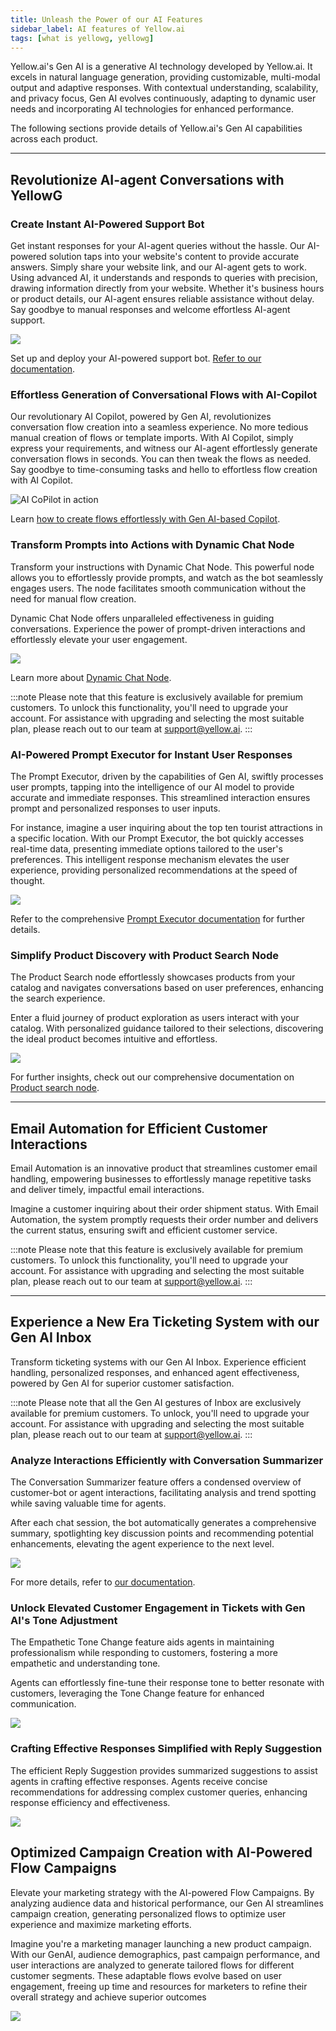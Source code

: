 ```yaml
---
title: Unleash the Power of our AI Features
sidebar_label: AI features of Yellow.ai
tags: [what is yellowg, yellowg]
---
```


Yellow.ai's Gen AI is a generative AI technology developed by Yellow.ai. It excels in natural language generation, providing customizable, multi-modal output and adaptive responses. With contextual understanding, scalability, and privacy focus, Gen AI evolves continuously, adapting to dynamic user needs and incorporating AI technologies for enhanced performance.


The following sections provide details of Yellow.ai's Gen AI capabilities across each product.

---

## Revolutionize AI-agent Conversations with YellowG


### Create Instant AI-Powered Support Bot

Get instant responses for your AI-agent queries without the hassle. Our AI-powered solution taps into your website's content to provide accurate answers.
Simply share your website link, and our AI-agent gets to work. Using advanced AI, it understands and responds to queries with precision, drawing information directly from your website. Whether it's business hours or product details, our AI-agent ensures reliable assistance without delay. Say goodbye to manual responses and welcome effortless AI-agent support.

   ![](https://i.postimg.cc/7YGdTrHw/KB.gif)


Set up and deploy your AI-powered support bot. [Refer to our documentation](https://docs.yellow.ai/docs/platform_concepts/studio/kb/overview).

### Effortless Generation of Conversational Flows with AI-Copilot

Our revolutionary AI Copilot, powered by Gen AI, revolutionizes conversation flow creation into a seamless experience. No more tedious manual creation of flows or template imports. With AI Copilot, simply express your requirements, and witness our AI-agent effortlessly generate conversation flows in seconds. You can then tweak the flows as needed. Say goodbye to time-consuming tasks and hello to effortless flow creation with AI Copilot.

![AI CoPilot in action](img/cdp/AI_CoPilot.gif)






Learn [how to create flows effortlessly with Gen AI-based Copilot](https://docs.yellow.ai/docs/platform_concepts/studio/build/Flows/journeys#automate-flow-creation-using-ai-copilot).


### Transform Prompts into Actions with Dynamic Chat Node


Transform your instructions with Dynamic Chat Node. This powerful node allows you to effortlessly provide prompts, and watch as the bot seamlessly engages users. The node facilitates smooth communication without the need for manual flow creation.

Dynamic Chat Node offers unparalleled effectiveness in guiding conversations. Experience the power of prompt-driven interactions and effortlessly elevate your user engagement.

   ![](/img/cdp/dcn.gif)


Learn more about [Dynamic Chat Node](https://docs.yellow.ai/docs/platform_concepts/studio/dynamicchatnode).

:::note
Please note that this feature is exclusively available for premium customers. To unlock this functionality, you'll need to upgrade your account. For assistance with upgrading and selecting the most suitable plan, please reach out to our team at support@yellow.ai.
:::


### AI-Powered Prompt Executor for Instant User Responses


The Prompt Executor, driven by the capabilities of Gen AI, swiftly processes user prompts, tapping into the intelligence of our AI model to provide accurate and immediate responses. This streamlined interaction ensures prompt and personalized responses to user inputs.

For instance, imagine a user inquiring about the top ten tourist attractions in a specific location. With our Prompt Executor, the bot quickly accesses real-time data, presenting immediate options tailored to the user's preferences. This intelligent response mechanism elevates the user experience, providing personalized recommendations at the speed of thought.

   ![](https://i.postimg.cc/ZndkmG0b/prompt-1.gif)


Refer to the comprehensive [Prompt Executor documentation](https://docs.yellow.ai/docs/platform_concepts/studio/build/nodes/action-nodes-overview/prompt-executor-node) for further details.


### Simplify Product Discovery with Product Search Node

The Product Search node effortlessly showcases products from your catalog and navigates conversations based on user preferences, enhancing the search experience.

Enter a fluid journey of product exploration as users interact with your catalog. With personalized guidance tailored to their selections, discovering the ideal product becomes intuitive and effortless.

   ![](https://i.postimg.cc/GhWHYDDt/product-search.gif)

For further insights, check out our comprehensive documentation on [Product search node](https://docs.yellow.ai/docs/platform_concepts/studio/build/nodes/prompt-node-overview/product-search-node).


---


## Email Automation for Efficient Customer Interactions

Email Automation is an innovative product that streamlines customer email handling, empowering businesses to effortlessly manage repetitive tasks and deliver timely, impactful email interactions.

Imagine a customer inquiring about their order shipment status. With Email Automation, the system promptly requests their order number and delivers the current status, ensuring swift and efficient customer service.

  

:::note
Please note that this feature is exclusively available for premium customers. To unlock this functionality, you'll need to upgrade your account. For assistance with upgrading and selecting the most suitable plan, please reach out to our team at support@yellow.ai.
:::

---

## Experience a New Era Ticketing System with our Gen AI Inbox

Transform ticketing systems with our Gen AI Inbox. Experience efficient handling, personalized responses, and enhanced agent effectiveness, powered by Gen AI for superior customer satisfaction.

:::note
Please note that all the Gen AI gestures of Inbox are exclusively available for premium customers. To unlock, you'll need to upgrade your account. For assistance with upgrading and selecting the most suitable plan, please reach out to our team at support@yellow.ai.
:::

### Analyze Interactions Efficiently with Conversation Summarizer

The Conversation Summarizer feature offers a condensed overview of customer-bot or agent interactions, facilitating analysis and trend spotting while saving valuable time for agents.

After each chat session, the bot automatically generates a comprehensive summary, spotlighting key discussion points and recommending potential enhancements, elevating the agent experience to the next level.

   ![](/img/cdp/summarise.gif)
   

For more details, refer to [our documentation](https://docs.yellow.ai/docs/platform_concepts/inbox/chats/genai#summarize-chat-conversation).


### Unlock Elevated Customer Engagement in Tickets with Gen AI's Tone Adjustment

The Empathetic Tone Change feature aids agents in maintaining professionalism while responding to customers, fostering a more empathetic and understanding tone.

Agents can effortlessly fine-tune their response tone to better resonate with customers, leveraging the Tone Change feature for enhanced communication. 

   ![](/img/cdp/tone_change.gif)

### Crafting Effective Responses Simplified with Reply Suggestion

The efficient Reply Suggestion provides summarized suggestions to assist agents in crafting effective responses. Agents receive concise recommendations for addressing complex customer queries, enhancing response efficiency and effectiveness.


   ![](/img/cdp/resolve_query.gif)

## Optimized Campaign Creation with AI-Powered Flow Campaigns

Elevate your marketing strategy with the AI-powered Flow Campaigns. By analyzing audience data and historical performance, our Gen AI streamlines campaign creation, generating personalized flows to optimize user experience and maximize marketing efforts.

Imagine you're a marketing manager launching a new product campaign. With our GenAI, audience demographics, past campaign performance, and user interactions are analyzed to generate tailored flows for different customer segments. These adaptable flows evolve based on user engagement, freeing up time and resources for marketers to refine their overall strategy and achieve superior outcomes

   ![](/img/cdp/flow.gif)

